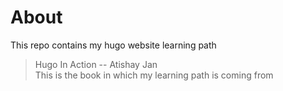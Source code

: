 # About  
This repo contains my hugo website learning path

> Hugo In Action -- Atishay Jan  
This is the book in which my learning path is coming from
